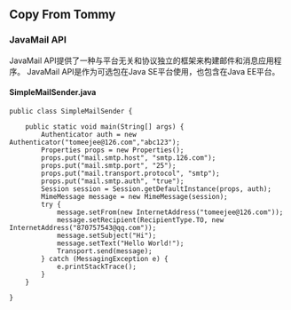 ## Copy From Tommy
### JavaMail API

JavaMail API提供了一种与平台无关和协议独立的框架来构建邮件和消息应用程序。 JavaMail API是作为可选包在Java SE平台使用，也包含在Java EE平台。

#### SimpleMailSender.java

	public class SimpleMailSender {
	
		public static void main(String[] args) {
			Authenticator auth = new Authenticator("tomeejee@126.com","abc123");
			Properties props = new Properties();
			props.put("mail.smtp.host", "smtp.126.com");
			props.put("mail.smtp.port", "25");
			props.put("mail.transport.protocol", "smtp");
			props.put("mail.smtp.auth", "true");
			Session session = Session.getDefaultInstance(props, auth);
			MimeMessage message = new MimeMessage(session);
			try {
				message.setFrom(new InternetAddress("tomeejee@126.com"));
				message.setRecipient(RecipientType.TO, new InternetAddress("870757543@qq.com"));
				message.setSubject("Hi");
				message.setText("Hello World!");
				Transport.send(message);
			} catch (MessagingException e) {
				e.printStackTrace();
			}
		}
		
	}

